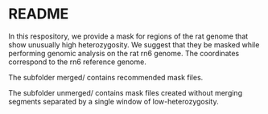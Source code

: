 # README

In this respository, we provide a mask for regions of the rat genome that show unusually high heterozygosity. We suggest that they be masked while performing genomic analysis on the rat rn6 genome.
The coordinates correspond to the rn6 reference genome.

The subfolder merged/ contains recommended mask files.

The subfolder unmerged/ contains mask files created without merging segments separated by a single window of low-heterozygosity.
